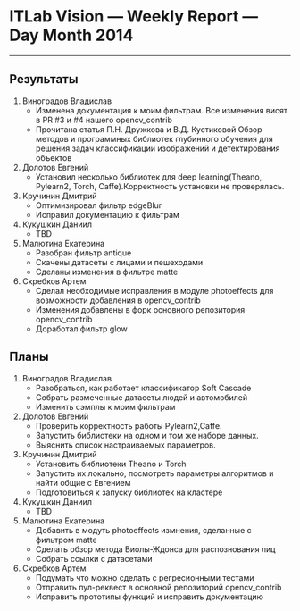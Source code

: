 # ITLab Vision — Weekly Report — Day Month 2014

----------------

## Результаты

  1. Виноградов Владислав
     - Изменена документация к моим фильтрам. Все изменения висят в PR #3 и #4 нашего opencv_contrib
     - Прочитана статья П.Н. Дружкова и В.Д. Кустиковой Обзор методов и программных библиотек глубинного обучения для решения задач классификации изображений и детектирования объектов
  1. Долотов Евгений
     - Установил несколько библиотек для deep learning(Theano, Pylearn2, Torch, Caffe).Корректность установки не проверялась.
  1. Кручинин Дмитрий
     - Оптимизировал фильтр edgeBlur
     - Исправил документацию к фильтрам
  1. Кукушкин Даниил
     - TBD
  1. Малютина Екатерина
     - Разобран фильтр antique
     - Скачены датасеты c лицами и пешеходами
     - Сделаны изменения в фильтре matte
  1. Скребков Артем
     - Сделал необходимые исправления в модуле photoeffects для возможности добавления в opencv_contrib
     - Изменения добавлены в форк основного репозитория opencv_contrib
     - Доработал фильтр glow

## Планы

  1. Виноградов Владислав
     - Разобраться, как работает классификатор Soft Cascade
     - Собрать размеченные датасеты людей и автомобилей
     - Изменить сэмплы к моим фильтрам
  1. Долотов Евгений
     - Проверить корректность работы Pylearn2,Caffe.
     - Запустить библиотеки на одном и том же наборе данных.
     - Выяснить список настраиваемых параметров.
  1. Кручинин Дмитрий
     - Установить библиотеки Theano и Torch
     - Запустить их локально, посмотреть параметры алгоритмов и найти общие с Евгением
     - Подготовиться к запуску библиотек на кластере
  1. Кукушкин Даниил
     - TBD
  1. Малютина Екатерина
     - Добавить в модуть photoeffects измнения, сделанные с фильтром matte
     - Сделать обзор метода Виолы-Ждонса для распознования лиц
     - Собрать ссылки с датасетами
  1. Скребков Артем
     - Подумать что можно сделать с регресионными тестами
     - Отправить пул-реквест в основной репозиторий opencv_contrib
     - Исправить прототипы функций и исправить документацию
